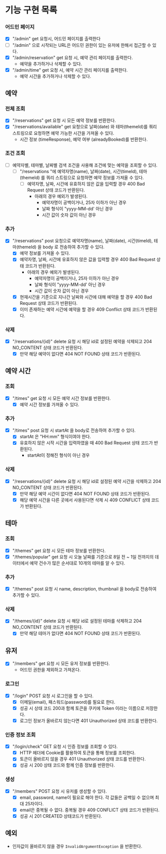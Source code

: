 # 기능 구현 목록

### 어드민 페이지

- [x] "/admin" get 요청시, 어드민 페이지를 출력한다
- [ ] "/admin" 으로 시작되는 URL은 어드민 권한이 있는 유저에 한해서 접근할 수 있다.
- [x] "/admin/reservation" get 요청 시, 예약 관리 페이지를 출력한다.
    - 예약을 추가하거나 삭제할 수 있다.
- [x] "/admin/time" get 요청 시, 예약 시간 관리 페이지를 출력한다.
    - 예약 시간을 추가하거나 삭제할 수 있다.

## 예약

### 전체 조회

- [x] "/reservations" get 요청 시 모든 예약 정보를 반환한다.
- [x] "/reservations/available" get 요청으로 날짜(date) 와 테마(themeId)를 쿼리 스트링으로 요청하면 예약 가능한 시간을 가져올 수 있다.
    - 시간 정보 (timeResponse), 예약 여부 (alreadyBooked)를 반환한다.

### 조건 조회

- [ ] 예약자별, 테마별, 날짜별 검색 조건을 사용해 조건에 맞는 예약을 조회할 수 있다.
    - [ ] "/reservations "에 예약자명(name), 날짜(date), 시간(timeId), 테마(themeId) 를 쿼리 스트링으로 요청하면 예약 정보를 가져올 수 있다.
        - [ ] 예약자명, 날짜, 시간에 유효하지 않은 값을 입력할 경우 400 Bad Request 상태 코드가 반환된다.
            - 아래의 경우 예외가 발생된다.
                - 예약자명이 공백이거나, 25자 이하가 아닌 경우
                - 날짜 형식이 "yyyy-MM-dd' 아닌 경우
                - 시간 값이 숫자 값이 아닌 경우

### 추가

- [x] "/reservations" post 요청으로 예약자명(name), 날짜(date), 시간(timeId), 테마(themeId) 을 body 로 전송하여 추가할 수
  있다.
    - [x] 예약 정보를 가져올 수 있다.
    - [x] 예약자명, 날짜, 시간에 유효하지 않은 값을 입력할 경우 400 Bad Request 상태 코드가 반환된다.
        - 아래의 경우 예외가 발생된다.
            - 예약자명이 공백이거나, 25자 이하가 아닌 경우
            - 날짜 형식이 "yyyy-MM-dd' 아닌 경우
            - 시간 값이 숫자 값이 아닌 경우
    - [x] 현재시간을 기준으로 지나간 날짜와 시간에 대해 예약을 할 경우 400 Bad Request 상태 코드가 반환된다.
    - [x] 이미 존재하는 예약 시간에 예약을 할 경우 409 Conflict 상태 코드가 반환된다.

### 삭제

- [x] "/reservations/{id}" delete 요청 시 해당 id로 설정된 예약을 삭제되고 204 NO_CONTENT 상태 코드가 반환된다.
    - [x] 만약 해당 예약이 없다면 404 NOT FOUND 상태 코드가 반환된다.

## 예약 시간

### 조회

- [x] "/times" get 요청 시 모든 예약 시간 정보를 반환한다.
    - [x] 예약 시간 정보를 가져올 수 있다.

### 추가

- [x] "/times" post 요청 시 startAt 을 body로 전송하여 추가할 수 있다.
    - [x] startAt 은 "HH:mm" 형식이여야 한다.
    - [x] 유효하지 않은 시작 시간을 입력하였을 때 400 Bad Request 상태 코드가 반환된다.
        - startAt이 정해진 형식이 아닌 경우

### 삭제

- [x] "/reservations/{id}" delete 요청 시 해당 id로 설정된 예약 시간을 삭제하고 204 NO_CONTENT 상태 코드가 반환된다.
    - [x] 만약 해당 예약 시간이 없다면 404 NOT FOUND 상태 코드가 반환된다.
    - [x] 해당 예약 시간을 다른 곳에서 사용된다면 삭제 시 409 CONFLICT 상태 코드가 반환된다.

## 테마

### 조회

- [x] "/themes" get 요청 시 모든 테마 정보를 반환한다.
- [x] "/themes/popular" get 요청 시 오늘 날짜를 기준으로 8일 전 ~ 1일 전까지의 데이터에서 예약 건수가 많은 순서대로 10개의 테마를 알 수 있다.

### 추가

- [x] "/themes" post 요청 시 name, description, thumbnail 을 body로 전송하여 추가할 수 있다.

### 삭제

- [x] "/themes/{id}" delete 요청 시 해당 id로 설정된 테마를 삭제하고 204 NO_CONTENT 상태 코드가 반환된다.
    - [x] 만약 해당 테마가 없다면 404 NOT FOUND 상태 코드가 반환된다.

## 유저

- [x] "/members" get 요청 시 모든 유저 정보를 반환한다.
  - 어드민 권한을 제외하고 가져온다.

### 로그인

- [x] "/login" POST 요청 시 로그인을 할 수 있다.
    - [x] 이메일(email), 패스워드(password)를 필요로 한다.
    - [x] 성공 시 상태 코드 200과 함께 토큰을 쿠키에 Token 이라는 이름으로 저장한다.
    - [x] 로그인 정보가 올바르지 않는다면 401 Unauthorized 상태 코드를 반환한다.

### 인증 정보 조회

- [x] "/login/check" GET 요청 시 인증 정보를 조회할 수 있다.
    - [x] HTTP 헤더에 Cookie를 활용하여 토큰을 통해 정보를 조회한다.
    - [x] 토큰이 올바르지 않을 경우 401 Unauthorized 상태 코드를 반환한다.
    - [x] 성공 시 200 상태 코드와 함께 인증 정보를 반환한다.

### 생성

- [x] "/members" POST 요청 시 유저를 생성할 수 있다.
    - [x] email, password, name이 필요로 해야 한다. 각 값들은 공백일 수 없으며 최대 25자이다.
    - [x] email은 중복될 수 없다. 중복될 경우 409 CONFLICT 상태 코드가 반환된다.
    - [x] 성공 시 201 CREATED 상태코드가 반환된다.

## 예외

- 인자값이 올바르지 않을 경우 `InvalidArgumentException` 을 반환한다.
